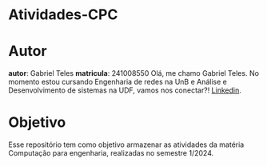 # Atividades-CPC

# Autor

**autor**: Gabriel Teles
**matricula**: 241008550
Olá, me chamo Gabriel Teles. No momento estou cursando Engenharia de redes na UnB e Análise e Desenvolvimento de sistemas na UDF, vamos nos conectar?! [Linkedin](https://www.linkedin.com/in/gabriel--teles/). 

# Objetivo

Esse repositório tem como objetivo armazenar as atividades da matéria Computação para engenharia, realizadas no semestre 1/2024.